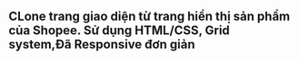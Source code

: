 ## CLone trang giao diện từ trang hiển thị sản phẩm của Shopee. Sử dụng HTML/CSS, Grid system,Đã Responsive đơn giản
